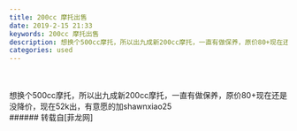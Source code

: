 ```yaml
---
title: 200cc 摩托出售
date: 2019-2-15 21:33
keywords: 200cc 摩托出售
description: 想换个500cc摩托，所以出九成新200cc摩托，一直有做保养，原价80+现在还是没降价，现在52k出，有意愿的加shawnxiao25
categories: used
---
```

<td class="t_f" id="postmessage_3023105">

<br/>
<br/>
想换个500cc摩托，所以出九成新200cc摩托，一直有做保养，原价80+现在还是没降价，现在52k出，有意愿的加shawnxiao25<br/>
</td>
###### 转载自[菲龙网]